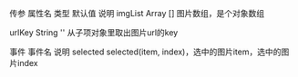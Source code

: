 传参
属性名	类型	默认值	说明
imgList	Array	[]	图片数组，是个对象数组

urlKey	String	''	从子项对象里取出图片url的key

事件
事件名	说明
selected	selected(item, index)，选中的图片item，选中的图片index
